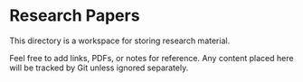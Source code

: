# Research Papers

This directory is a workspace for storing research material.

Feel free to add links, PDFs, or notes for reference. Any
content placed here will be tracked by Git unless ignored separately.
